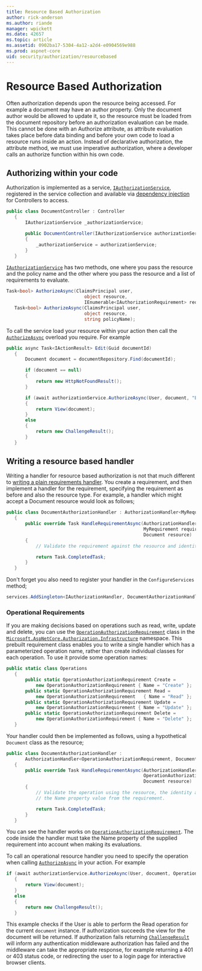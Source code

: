 ```yaml
---
title: Resource Based Authorization
author: rick-anderson
ms.author: riande
manager: wpickett
ms.date: 42657
ms.topic: article
ms.assetid: 0902ba17-5304-4a12-a2d4-e0904569e988
ms.prod: aspnet-core
uid: security/authorization/resourcebased
---
```

<a name=security-authorization-resource-based></a>

# Resource Based Authorization

Often authorization depends upon the resource being accessed. For example a document may have an author property. Only the document author would be allowed to update it, so the resource must be loaded from the document repository before an authorization evaluation can be made. This cannot be done with an Authorize attribute, as attribute evaluation takes place before data binding and before your own code to load a resource runs inside an action. Instead of declarative authorization, the attribute method, we must use imperative authorization, where a developer calls an authorize function within his own code.

## Authorizing within your code

Authorization is implemented as a service, [`IAuthorizationService`](http://docs.asp.net/projects/api/en/latest/autoapi/Microsoft/AspNetCore/Authorization/IAuthorizationService/index.html#Microsoft.AspNetCore.Authorization.IAuthorizationService), registered in the service collection and available via [dependency injection](../../fundamentals/dependency-injection.md#fundamentals-dependency-injection) for Controllers to access.

````csharp
public class DocumentController : Controller
   {
       IAuthorizationService _authorizationService;

       public DocumentController(IAuthorizationService authorizationService)
       {
           _authorizationService = authorizationService;
       }
   }
   ````

[`IAuthorizationService`](http://docs.asp.net/projects/api/en/latest/autoapi/Microsoft/AspNetCore/Authorization/IAuthorizationService/index.html#Microsoft.AspNetCore.Authorization.IAuthorizationService) has two methods, one where you pass the resource and the policy name and the other where you pass the resource and a list of requirements to evaluate.

````csharp
Task<bool> AuthorizeAsync(ClaimsPrincipal user,
                             object resource,
                             IEnumerable<IAuthorizationRequirement> requirements);
   Task<bool> AuthorizeAsync(ClaimsPrincipal user,
                             object resource,
                             string policyName);
   ````

<a name=security-authorization-resource-based-imperative></a>

To call the service load your resource within your action then call the [`AuthorizeAsync`](http://docs.asp.net/projects/api/en/latest/autoapi/Microsoft/AspNetCore/Authorization/IAuthorizationService/index.html#Microsoft.AspNetCore.Authorization.IAuthorizationService.AuthorizeAsync) overload you require. For example

````csharp
public async Task<IActionResult> Edit(Guid documentId)
   {
       Document document = documentRepository.Find(documentId);

       if (document == null)
       {
           return new HttpNotFoundResult();
       }

       if (await authorizationService.AuthorizeAsync(User, document, "EditPolicy"))
       {
           return View(document);
       }
       else
       {
           return new ChallengeResult();
       }
   }
   ````

## Writing a resource based handler

Writing a handler for resource based authorization is not that much different to [writing a plain requirements handler](policies.md#security-authorization-policies-based-authorization-handler). You create a requirement, and then implement a handler for the requirement, specifying the requirement as before and also the resource type. For example, a handler which might accept a Document resource would look as follows;

````csharp
public class DocumentAuthorizationHandler : AuthorizationHandler<MyRequirement, Document>
   {
       public override Task HandleRequirementAsync(AuthorizationHandlerContext context,
                                                   MyRequirement requirement,
                                                   Document resource)
       {
           // Validate the requirement against the resource and identity.

           return Task.CompletedTask;
       }
   }
   ````

Don't forget you also need to register your handler in the `ConfigureServices` method;

````csharp
services.AddSingleton<IAuthorizationHandler, DocumentAuthorizationHandler>();
   ````

### Operational Requirements

If you are making decisions based on operations such as read, write, update and delete, you can use the [`OperationAuthorizationRequirement`](http://docs.asp.net/projects/api/en/latest/autoapi/Microsoft/AspNetCore/Authorization/Infrastructure/OperationAuthorizationRequirement/index.html#Microsoft.AspNetCore.Authorization.Infrastructure.OperationAuthorizationRequirement) class in the [`Microsoft.AspNetCore.Authorization.Infrastructure`](http://docs.asp.net/projects/api/en/latest/autoapi/Microsoft/AspNetCore/Authorization/Infrastructure/index.html#Microsoft.AspNetCore.Authorization.Infrastructure) namespace. This prebuilt requirement class enables you to write a single handler which has a parameterized operation name, rather than create individual classes for each operation. To use it provide some operation names:

````csharp
public static class Operations
   {
       public static OperationAuthorizationRequirement Create =
           new OperationAuthorizationRequirement { Name = "Create" };
       public static OperationAuthorizationRequirement Read =
           new OperationAuthorizationRequirement   { Name = "Read" };
       public static OperationAuthorizationRequirement Update =
           new OperationAuthorizationRequirement { Name = "Update" };
       public static OperationAuthorizationRequirement Delete =
           new OperationAuthorizationRequirement { Name = "Delete" };
   }
   ````

Your handler could then be implemented as follows, using a hypothetical `Document` class as the resource;

````csharp
public class DocumentAuthorizationHandler :
       AuthorizationHandler<OperationAuthorizationRequirement, Document>
   {
       public override Task HandleRequirementAsync(AuthorizationHandlerContext context,
                                                   OperationAuthorizationRequirement requirement,
                                                   Document resource)
       {
           // Validate the operation using the resource, the identity and
           // the Name property value from the requirement.

           return Task.CompletedTask;
       }
   }
   ````

You can see the handler works on [`OperationAuthorizationRequirement`](http://docs.asp.net/projects/api/en/latest/autoapi/Microsoft/AspNetCore/Authorization/Infrastructure/OperationAuthorizationRequirement/index.html#Microsoft.AspNetCore.Authorization.Infrastructure.OperationAuthorizationRequirement). The code inside the handler must take the Name property of the supplied requirement into account when making its evaluations.

To call an operational resource handler you need to specify the operation when calling [`AuthorizeAsync`](http://docs.asp.net/projects/api/en/latest/autoapi/Microsoft/AspNetCore/Authorization/IAuthorizationService/index.html#Microsoft.AspNetCore.Authorization.IAuthorizationService.AuthorizeAsync) in your action. For example

````csharp
if (await authorizationService.AuthorizeAsync(User, document, Operations.Read))
   {
       return View(document);
   }
   else
   {
       return new ChallengeResult();
   }
   ````

This example checks if the User is able to perform the Read operation for the current `document` instance. If authorization succeeds the view for the document will be returned. If authorization fails returning [`ChallengeResult`](http://docs.asp.net/projects/api/en/latest/autoapi/Microsoft/AspNetCore/Mvc/ChallengeResult/index.html#Microsoft.AspNetCore.Mvc.ChallengeResult) will inform any authentication middleware authorization has failed and the middleware can take the appropriate response, for example returning a 401 or 403 status code, or redirecting the user to a login page for interactive browser clients.
